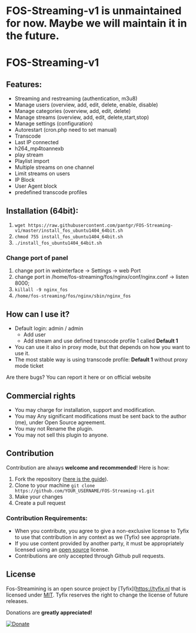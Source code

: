 # FOS-Streaming-v1 is unmaintained for now. Maybe we will maintain it in the future.

# FOS-Streaming-v1
## Features:
- Streaming and restreaming (authentication, m3u8)
- Manage users (overview, add, edit, delete, enable, disable)
- Manage categories (overview, add, edit, delete)
- Manage streams (overview, add, edit, delete,start,stop)
- Manage settings (configuration)
- Autorestart (cron.php need to set manual)
- Transcode
- Last IP connected
- h264_mp4toannexb
- play stream
- Playlist import
- Multiple streams on one channel
- Limit streams on users
- IP Block
- User Agent block
- predefined transcode profiles


## Installation (64bit):
1. `wget https://raw.githubusercontent.com/pantgr/FOS-Streaming-v1/master/install_fos_ubuntu1404_64bit.sh`
2. `chmod 755 install_fos_ubuntu1404_64bit.sh`
3. `./install_fos_ubuntu1404_64bit.sh`

### Change port of panel
1. change port in webinterface -> Settings -> web Port
2. change port in /home/fos-streaming/fos/nginx/conf/nginx.conf -> listen 8000;
3. `killall -9 nginx_fos`
4. `/home/fos-streaming/fos/nginx/sbin/nginx_fos`

## How can I use it?
- Default login: admin / admin
  - Add user
  - Add stream and use defined transcode profile 1 called **Default 1**
- You can use it also in proxy mode, but that depends on how you want to use it.
- The most stable way is using transcode profile: **Default 1** without proxy mode ticket


Are there bugs?
You can report it here or on official website

## Commercial rights
- You may charge for installation, support and modification.
- You may Any significant modifications must be sent back to the author (me), under Open Source agreement.
- You may not Rename the plugin.
- You may not sell this plugin to anyone.

## Contribution
Contribution are always **welcome and recommended**! Here is how:

1. Fork the repository ([here is the guide](https://help.github.com/articles/fork-a-repo/)).
2. Clone to your machine `git clone https://github.com/YOUR_USERNAME/FOS-Streaming-v1.git`
3. Make your changes
4. Create a pull request

### Contribution Requirements:

- When you contribute, you agree to give a non-exclusive license to Tyfix to use that contribution in any context as we (Tyfix) see appropriate.
- If you use content provided by another party, it must be appropriately licensed using an [open source](http://opensource.org/licenses) license.
- Contributions are only accepted through Github pull requests.

## License
Fos-Streamining is an open source project by [Tyfix](https://tyfix.nl that is licensed under [MIT](http://opensource.org/licenses/MIT). Tyfix
reserves the right to change the license of future releases.


Donations are **greatly appreciated!**

[![Donate](https://www.paypalobjects.com/en_US/i/btn/btn_donateCC_LG.gif "Tyfix ")](https://www.paypal.com/cgi-bin/webscr?cmd=_s-xclick&hosted_button_id=6ATJFKYPFY65W "Donate")
